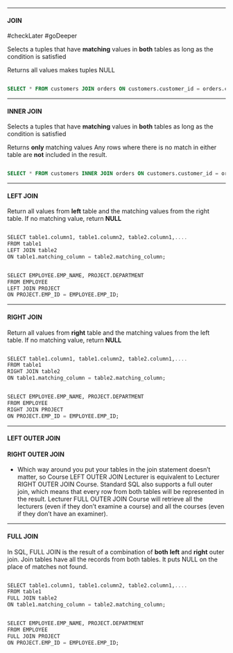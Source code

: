 ****

#### JOIN 
#checkLater #goDeeper

Selects a tuples that have **matching** values in **both** tables as long as the condition is satisfied 

Returns all values makes tuples NULL

```sql 

SELECT * FROM customers JOIN orders ON customers.customer_id = orders.customer_id;
```

---

#### INNER JOIN

Selects a tuples that have **matching** values in **both** tables as long as the condition is satisfied 

Returns **only** matching values
Any rows where there is no match in either table are **not** included in the result.

```sql 

SELECT * FROM customers INNER JOIN orders ON customers.customer_id = orders.customer_id;
```

---
#### LEFT JOIN 

Return all values from **left** table and the matching values from the right table.
If no matching value, return **NULL**

```sql 

SELECT table1.column1, table1.column2, table2.column1,....  
FROM table1   
LEFT JOIN table2  
ON table1.matching_column = table2.matching_column;
```


```sql 

SELECT EMPLOYEE.EMP_NAME, PROJECT.DEPARTMENT   
FROM EMPLOYEE  
LEFT JOIN PROJECT  
ON PROJECT.EMP_ID = EMPLOYEE.EMP_ID;
```
----

#### RIGHT JOIN 

Return all values from **right** table and the matching values from the left table.
If no matching value, return **NULL**

```sql 

SELECT table1.column1, table1.column2, table2.column1,....  
FROM table1   
RIGHT JOIN table2  
ON table1.matching_column = table2.matching_column;
```


```sql 

SELECT EMPLOYEE.EMP_NAME, PROJECT.DEPARTMENT   
FROM EMPLOYEE  
RIGHT JOIN PROJECT  
ON PROJECT.EMP_ID = EMPLOYEE.EMP_ID;
```
----

#### LEFT OUTER JOIN 
#### RIGHT OUTER JOIN 

- Which way around you put your tables in the join statement doesn’t matter, so Course LEFT OUTER JOIN Lecturer is equivalent to Lecturer RIGHT OUTER JOIN Course. Standard SQL also supports a full outer join, which means that every row from both tables will be represented in the result. Lecturer FULL OUTER JOIN Course will retrieve all the lecturers (even if they don’t examine a course) and all the courses (even if they don’t have an examiner).

----

#### FULL JOIN 

In SQL, FULL JOIN is the result of a combination of **both** **left** and **right** outer join. Join tables have all the records from both tables. It puts NULL on the place of matches not found.

```sql 

SELECT table1.column1, table1.column2, table2.column1,....  
FROM table1   
FULL JOIN table2  
ON table1.matching_column = table2.matching_column;
```

```sql 

SELECT EMPLOYEE.EMP_NAME, PROJECT.DEPARTMENT   
FROM EMPLOYEE  
FULL JOIN PROJECT   
ON PROJECT.EMP_ID = EMPLOYEE.EMP_ID;
```

